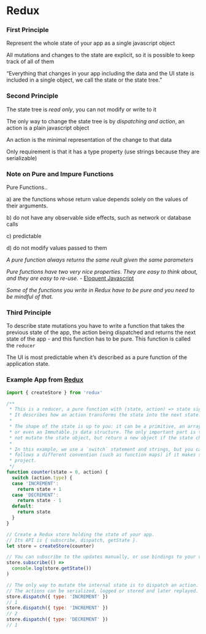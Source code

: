 # Redux

### First Principle

Represent the whole state of your app as a single javascript object

All mutations and changes to the state are explicit, so it is possible to keep track of all of them

“Everything that changes in your app including the data and the UI state is included in a single object, we call the state or the state tree.” 


### Second Principle

The state tree is *read only*, you can not modify or write to it

The only way to change the state tree is by *dispatching and action*, an action is a plain javascript object

An action is the minimal representation of the change to that data

Only requirement is that it has a type property (use strings because they are serializable) 


### Note on Pure and Impure Functions

Pure Functions..

a) are the functions whose return value depends solely on the values of their arguments. 

b) do not have any observable side effects, such as network or database calls

c) predictable

d) do not modify values passed to them

*A pure function always returns the same reult given the same parameters*

*Pure functions have two very nice properties. They are easy to think about, and they are easy to re-use.* - [Eloquent Javascript]

*Some of the functions you write in Redux have to be pure and you need to be mindful of that.*

### Third Principle

To describe state mutations you have to write a function that takes the previous state of the app, the action being dispatched and returns the next state of the app - and this function has to be pure. This function is called the `reducer`

The UI is most predictable when it’s described as a pure function of the application state.


### Example App from [Redux]

```js
import { createStore } from 'redux'

/**
 * This is a reducer, a pure function with (state, action) => state signature.
 * It describes how an action transforms the state into the next state.
 *
 * The shape of the state is up to you: it can be a primitive, an array, an object,
 * or even an Immutable.js data structure. The only important part is that you should
 * not mutate the state object, but return a new object if the state changes.
 *
 * In this example, we use a `switch` statement and strings, but you can use a helper that
 * follows a different convention (such as function maps) if it makes sense for your
 * project.
 */
function counter(state = 0, action) {
  switch (action.type) {
  case 'INCREMENT':
    return state + 1
  case 'DECREMENT':
    return state - 1
  default:
    return state
  }
}

// Create a Redux store holding the state of your app.
// Its API is { subscribe, dispatch, getState }.
let store = createStore(counter)

// You can subscribe to the updates manually, or use bindings to your view layer.
store.subscribe(() =>
  console.log(store.getState())
)

// The only way to mutate the internal state is to dispatch an action.
// The actions can be serialized, logged or stored and later replayed.
store.dispatch({ type: 'INCREMENT' })
// 1
store.dispatch({ type: 'INCREMENT' })
// 2
store.dispatch({ type: 'DECREMENT' })
// 1
```


[Redux]: <https://github.com/reactjs/redux>
[Eloquent Javascript]: <http://eloquentjavascript.net/1st_edition/chapter3.html>